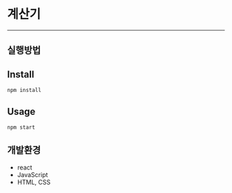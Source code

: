# 계산기
---

## 실행방법
Install
---

`npm install`

Usage
---

`npm start`

## 개발환경

* react
* JavaScript
* HTML, CSS
